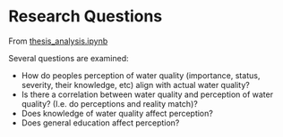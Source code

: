 # Research Questions 

From [thesis_analysis.ipynb](https://github.com/wrynearson/china-water/blob/master/src/thesis/thesis_analysis.ipynb)

Several questions are examined:

* How do peoples perception of water quality (importance, status, severity, their knowledge, etc) align with actual water quality?
* Is there a correlation between water quality and perception of water quality? (I.e. do perceptions and reality match)?
* Does knowledge of water quality affect perception?
* Does general education affect perception?